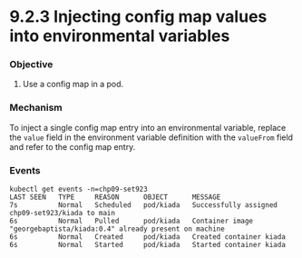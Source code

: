 # 9.2.3 Injecting config map values into environmental variables

### Objective

1. Use a config map in a pod.

### Mechanism

To inject a single config map entry into an environmental variable, replace the `value` field in the environment variable definition with the `valueFrom` field and refer to the config map entry.

### Events

```
kubectl get events -n=chp09-set923
LAST SEEN   TYPE     REASON      OBJECT      MESSAGE
7s          Normal   Scheduled   pod/kiada   Successfully assigned chp09-set923/kiada to main
6s          Normal   Pulled      pod/kiada   Container image "georgebaptista/kiada:0.4" already present on machine
6s          Normal   Created     pod/kiada   Created container kiada
6s          Normal   Started     pod/kiada   Started container kiada
```

